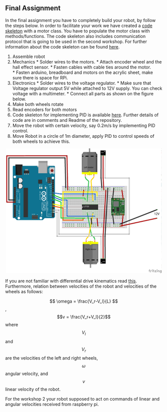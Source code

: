 ## Final Assignment

In the final assignment you have to completely build your robot, by follow the steps below. In order to facilitate your work we have created a [code skeleton](https://github.com/KTH-EL2222/code/archive/master.zip) with a motor class. You have to populate the motor class with methods/functions. The code skeleton also includes communication protocol that is going to be used in the second workshop. For further information about the code skeleton can be found [here](code.html).

1. Assemble robot
  1. Mechanics
    * Solder wires to the motors.
    * Attach encoder wheel and the hall effect sensor.
    * Fasten cables with cable ties around the motor.  
    * Fasten arduino, breadboard and motors on the acrylic sheet, make sure there is space for RPi.
  2. Electronics
    * Solder wires to the voltage regulator.
    * Make sure that Voltage regulator output 5V while attached to 12V supply. You can check voltage with a multimeter.
    * Connect all parts as shown on the figure below.
2. Make both wheels rotate
3. Read encoders for both motors
4. Code skeleton for implementing PID is available [here](https://github.com/KTH-EL2222/code/archive/master.zip). Further details of code are in comments and Readme of the repository. 
5. Move the robot with certain velocity, say 0.2m/s by implementing PID control.
6. Move Robot in a circle of 1m diameter, apply PID to control speeds of both wheels to achieve this. 

<center>
<img src="workshop1/breadbord_schematics.png" alt="two_motors" width="500"/>
</center>

If you are not familiar with differential drive kinematics read [this](https://chess.eecs.berkeley.edu/eecs149/documentation/differentialDrive.pdf). Furthermore, relation between velocities of the robot and velocities of the wheels as follows:

$$ \omega = \frac{V_r-V_l}{L} $$, $$v = \frac{V_r+V_l}{2}$$
where $$V_l$$ and $$V_r$$ are the velocities of the left and right wheels, $$\omega$$ angular velocity, and $$v$$ linear velocity of the robot. 

For the workshop 2 your robot supposed to act on commands of linear and angular velocities received from raspberry pi.
